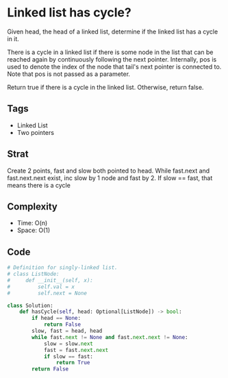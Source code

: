 # Linked list has cycle?
Given head, the head of a linked list, determine if the linked list has a cycle in it.

There is a cycle in a linked list if there is some node in the list that can be reached again by continuously following the next pointer. Internally, pos is used to denote the index of the node that tail's next pointer is connected to. Note that pos is not passed as a parameter.

Return true if there is a cycle in the linked list. Otherwise, return false.

## Tags
- Linked List
- Two pointers

## Strat
Create 2 points, fast and slow both pointed to head. While fast.next and fast.next.next exist, inc slow by 1 node and fast by 2. If slow == fast, that means there is a cycle

## Complexity

- Time: O(n)
- Space: O(1)

## Code

```python
# Definition for singly-linked list.
# class ListNode:
#     def __init__(self, x):
#         self.val = x
#         self.next = None

class Solution:
    def hasCycle(self, head: Optional[ListNode]) -> bool:
        if head == None:
            return False
        slow, fast = head, head
        while fast.next != None and fast.next.next != None:
            slow = slow.next
            fast = fast.next.next
            if slow == fast:
                return True
        return False
```
